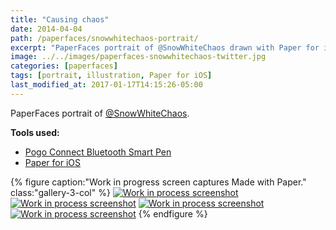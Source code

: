 ```yaml
---
title: "Causing chaos"
date: 2014-04-04
path: /paperfaces/snowwhitechaos-portrait/
excerpt: "PaperFaces portrait of @SnowWhiteChaos drawn with Paper for iOS on an iPad."
image: ../../images/paperfaces-snowwhitechaos-twitter.jpg
categories: [paperfaces]
tags: [portrait, illustration, Paper for iOS]
last_modified_at: 2017-01-17T14:15:26-05:00
---
```


PaperFaces portrait of [@SnowWhiteChaos](https://twitter.com/SnowWhiteChaos).

**Tools used:**

- [Pogo Connect Bluetooth Smart Pen](https://www.amazon.com/gp/product/B009K448L4/ref=as_li_ss_tl?ie=UTF8&camp=1789&creative=390957&creativeASIN=B009K448L4&linkCode=as2&tag=mademist-20)
- [Paper for iOS](https://paper.bywetransfer.com/)

{% figure caption:"Work in progress screen captures Made with Paper." class:"gallery-3-col" %}
[![Work in process screenshot](../../images/paperfaces-snowwhitechaos-process-1-600.jpg)](../../images/paperfaces-snowwhitechaos-process-1-lg.jpg)
[![Work in process screenshot](../../images/paperfaces-snowwhitechaos-process-2-600.jpg)](../../images/paperfaces-snowwhitechaos-process-2-lg.jpg)
[![Work in process screenshot](../../images/paperfaces-snowwhitechaos-process-3-600.jpg)](../../images/paperfaces-snowwhitechaos-process-3-lg.jpg)
[![Work in process screenshot](../../images/paperfaces-snowwhitechaos-process-4-600.jpg)](../../images/paperfaces-snowwhitechaos-process-4-lg.jpg)
{% endfigure %}
